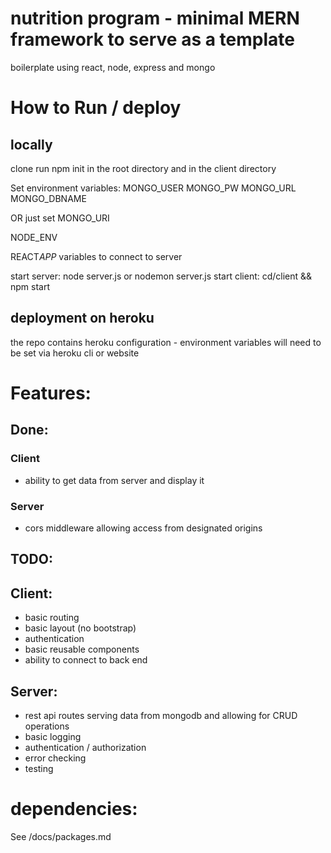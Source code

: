 # nutrition program - minimal MERN framework to serve as a template

boilerplate using react, node, express and mongo

# How to Run / deploy

## locally

clone
run npm init in the root directory and in the client directory

Set environment variables:
MONGO_USER
MONGO_PW
MONGO_URL
MONGO_DBNAME

OR just set MONGO_URI

NODE_ENV

REACT*APP* variables to connect to server

start server: node server.js or nodemon server.js
start client: cd/client && npm start

## deployment on heroku

the repo contains heroku configuration - environment variables will need to be set via heroku cli or website

# Features:

## Done:

### Client

- ability to get data from server and display it

### Server

- cors middleware allowing access from designated origins

## TODO:

## Client:

- basic routing
- basic layout (no bootstrap)
- authentication
- basic reusable components
- ability to connect to back end

## Server:

- rest api routes serving data from mongodb and allowing for CRUD operations
- basic logging
- authentication / authorization
- error checking
- testing

# dependencies:

See /docs/packages.md
